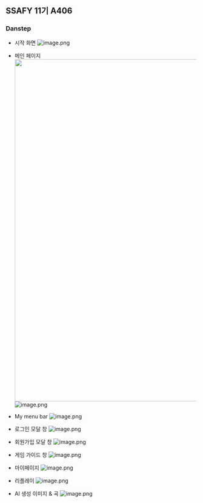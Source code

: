 ## SSAFY 11기 A406


### Danstep

- 시작 화면
![image.png](https://prod-files-secure.s3.us-west-2.amazonaws.com/72fcfd30-6b49-45eb-ac23-3ca45d4f32fb/3c6a3f71-2c5e-46ba-9926-65137b133cf3/image.png)

- 메인 페이지
<br/> <img src='./readme-img/MainPage.gif' width="900" height="auto"/> <br/>
![image.png](https://prod-files-secure.s3.us-west-2.amazonaws.com/72fcfd30-6b49-45eb-ac23-3ca45d4f32fb/5c57dce2-d1df-440d-827b-c9fb571d24d8/image.png)

- My menu bar
![image.png](https://prod-files-secure.s3.us-west-2.amazonaws.com/72fcfd30-6b49-45eb-ac23-3ca45d4f32fb/16d1d4ff-1ac1-40cc-865a-3ed7a2074858/image.png)

- 로그인 모달 창
![image.png](https://prod-files-secure.s3.us-west-2.amazonaws.com/72fcfd30-6b49-45eb-ac23-3ca45d4f32fb/0167200a-6def-4444-aa47-364801175dd2/image.png)

- 회원가입 모달 창
![image.png](https://prod-files-secure.s3.us-west-2.amazonaws.com/72fcfd30-6b49-45eb-ac23-3ca45d4f32fb/118514ca-ff85-40d8-b441-e66da8f0bceb/image.png)

- 게임 가이드 창
![image.png](https://prod-files-secure.s3.us-west-2.amazonaws.com/72fcfd30-6b49-45eb-ac23-3ca45d4f32fb/15bf68d9-abcd-4b81-85ef-7ea795468b31/image.png)

- 마이페이지
![image.png](https://prod-files-secure.s3.us-west-2.amazonaws.com/72fcfd30-6b49-45eb-ac23-3ca45d4f32fb/d3537226-5a4c-4da5-8912-5bd24574c9c5/image.png)

- 리플레이
![image.png](https://prod-files-secure.s3.us-west-2.amazonaws.com/72fcfd30-6b49-45eb-ac23-3ca45d4f32fb/8bd6c906-ecb5-43ec-8840-62534ebec81a/image.png)

- AI 생성 이미지 & 곡
![image.png](https://prod-files-secure.s3.us-west-2.amazonaws.com/72fcfd30-6b49-45eb-ac23-3ca45d4f32fb/02a60d92-127a-440b-b28b-22ad3889fd2f/image.png)
